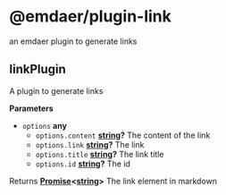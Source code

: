<!--
  This file was generated by emdaer

  Its template can be found at .emdaer/README.emdaer.md
-->

# @emdaer/plugin-link

an emdaer plugin to generate links

<!-- Generated by documentation.js. Update this documentation by updating the source code. -->

## linkPlugin

A plugin to generate links

**Parameters**

-   `options` **any** 
    -   `options.content` **[string](https://developer.mozilla.org/en-US/docs/Web/JavaScript/Reference/Global_Objects/String)?** The content of the link
    -   `options.link` **[string](https://developer.mozilla.org/en-US/docs/Web/JavaScript/Reference/Global_Objects/String)?** The link
    -   `options.title` **[string](https://developer.mozilla.org/en-US/docs/Web/JavaScript/Reference/Global_Objects/String)?** The link title
    -   `options.id` **[string](https://developer.mozilla.org/en-US/docs/Web/JavaScript/Reference/Global_Objects/String)?** The id

Returns **[Promise](https://developer.mozilla.org/en-US/docs/Web/JavaScript/Reference/Global_Objects/Promise)&lt;[string](https://developer.mozilla.org/en-US/docs/Web/JavaScript/Reference/Global_Objects/String)>** The link element in markdown

